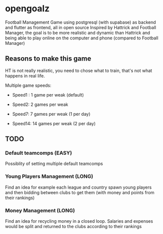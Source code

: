 # opengoalz

Football Management Game using postgresql (with supabase) as backend and flutter as frontend, all in open source
Inspired by Hattrick and Football Manager, the goal is to be more realistic and dynamic than Hattrick and being able to play online on the computer and phone (compared to Football Manager)

## Reasons to make this game

HT is not really realistic, you need to chose what to train, that's not what happens in real life.

Multiple game speeds:

- Speed1 : 1 game per weak (default)

- Speed2: 2 games per weak

- Speed7: 7 games per weak (1 per day)

- Speed14: 14 games per weak (2 per day)

## TODO

### Default teamcomps (EASY)

Possiblity of setting multiple default teamcomps

### Young Players Management (LONG)

Find an idea for example each league and country spawn young players and then bidding between clubs to get them (with money and points from their rankings)

### Money Management (LONG)

Find an idea for recycling money in a closed loop. Salaries and expenses would be split and returned to the clubs according to their rankings
